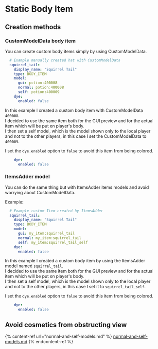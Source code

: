 # Static Body Item

## Creation methods

### CustomModelData body item

You can create custom body items simply by using CustomModelData.

```yaml
  # Example manually created hat with CustomModelData
  squirrel_tail:
    display_name: "Squirrel Tail"
    type: BODY_ITEM
    model:
      gui: potion:400008
      normal: potion:400008
      self: potion:400009
    dye:
      enabled: false
```

In this example I created a custom body item with CustomModelData `400008`.\
I decided to use the same item both for the GUI preview and for the actual item which will be put on player's body.\
I then set a self model, which is the model shown only to the local player and not to the other players, in this case I set the CustomModelData to `400009`.&#x20;

I set the `dye.enabled` option to `false` to avoid this item from being colored.

```yaml
    dye:
      enabled: false
```

### ItemsAdder model

You can do the same thing but with ItemsAdder items models and avoid worrying about CustomModelData.

Example:

```yaml
  # Example custom Item created by ItemsAdder
  squirrel_tail:
    display_name: "Squirrel Tail"
    type: BODY_ITEM
    model:
      gui: my_item:squirrel_tail
      normal: my_item:squirrel_tail
      self: my_item:squirrel_tail_self
    dye:
      enabled: false
```

In this example I created a custom body item by using the ItemsAdder model named `squirrel_tail`.\
I decided to use the same item both for the GUI preview and for the actual item which will be put on player's body.\
I then set a self model, which is the model shown only to the local player and not to the other players, in this case I set it to `squirrel_tail_self`.

I set the `dye.enabled` option to `false` to avoid this item from being colored.

```yaml
    dye:
      enabled: false
```

## Avoid cosmetics from obstructing view

{% content-ref url="normal-and-self-models.md" %}
[normal-and-self-models.md](normal-and-self-models.md)
{% endcontent-ref %}
